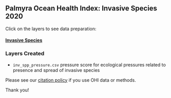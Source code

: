 ## Palmyra Ocean Health Index: Invasive Species 2020  

Click on the layers to see data preparation:  

#### [Invasive Species](https://raw.githack.com/OHI-4site/pal-prep/gh-pages/prep/pressures/inv/v2020/inv_spp_pressure.html)    

### Layers Created

- `inv_spp_pressure.csv`  pressure score for ecological pressures related to presence and spread of invasive species         


Please see our [citation policy](http://ohi-science.org/citation-policy/) if you use OHI data or methods.   

Thank you!
 